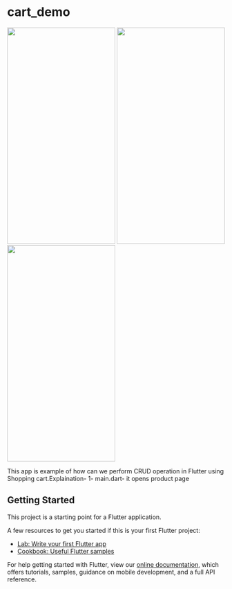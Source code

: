 # cart_demo


<img src="https://user-images.githubusercontent.com/18228885/148947252-9aa713e9-6873-442e-9296-1323dfd6ebab.png"
     height=500,
     width=250/>
     <img src="https://user-images.githubusercontent.com/18228885/148954961-577eefed-d864-4b06-9fec-5d9c64d14790.png"
     height=500,
     width=250/>
       <img src="https://user-images.githubusercontent.com/18228885/148955354-ca64197b-411a-4804-aaba-2ecbc599de33.png"
     height=500,
     width=250/>

This app is example of how can we perform CRUD operation in Flutter using Shopping cart.Explaination-
1- main.dart- it opens product page



## Getting Started

This project is a starting point for a Flutter application.

A few resources to get you started if this is your first Flutter project:

- [Lab: Write your first Flutter app](https://flutter.dev/docs/get-started/codelab)
- [Cookbook: Useful Flutter samples](https://flutter.dev/docs/cookbook)

For help getting started with Flutter, view our
[online documentation](https://flutter.dev/docs), which offers tutorials,
samples, guidance on mobile development, and a full API reference.

